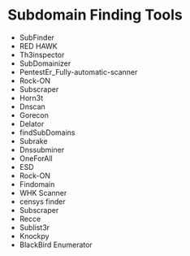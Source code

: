 # Subdomain Finding Tools

- SubFinder
- RED HAWK
- Th3inspector
- SubDomainizer
- PentestEr_Fully-automatic-scanner
- Rock-ON
- Subscraper
- Horn3t
- Dnscan
- Gorecon
- Delator
- findSubDomains
- Subrake
- Dnssubminer
- OneForAll
- ESD
- Rock-ON
- Findomain
- WHK Scanner
- censys finder
- Subscraper
- Recce
- Sublist3r
- Knockpy
- BlackBird Enumerator
